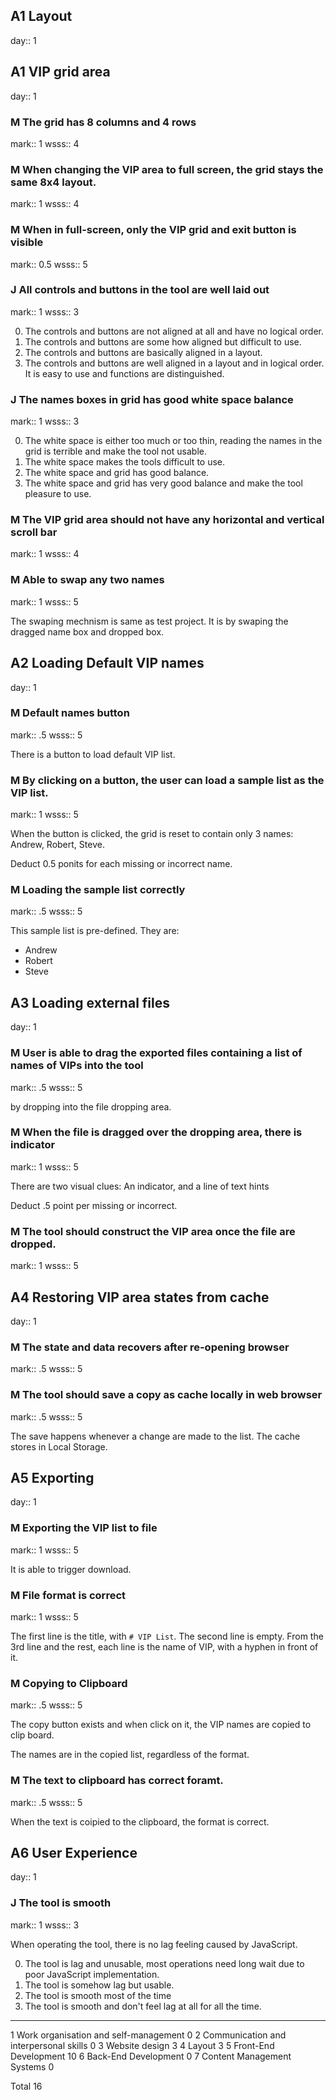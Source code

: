 ## A1 Layout
day:: 1


## A1 VIP grid area
day:: 1

### M The grid has 8 columns and 4 rows
mark:: 1
wsss:: 4

### M When changing the VIP area to full screen, the grid stays the same 8x4 layout.
mark:: 1
wsss:: 4

### M When in full-screen, only the VIP grid and exit button is visible
mark:: 0.5
wsss:: 5

### J All controls and buttons in the tool are well laid out
mark:: 1
wsss:: 3

0. The controls and buttons are not aligned at all and have no logical order.
1. The controls and buttons are some how aligned but difficult to use.
2. The controls and buttons are basically aligned in a layout.
3. The controls and buttons are well aligned in a layout and in logical order. It is easy to use and functions are distinguished.


### J The names boxes in grid has good white space balance
mark:: 1
wsss:: 3

0. The white space is either too much or too thin, reading the names in the grid is terrible and make the tool not usable.
1. The white space makes the tools difficult to use. 
2. The white space and grid has good balance.
3. The white space and grid has very good balance and make the tool pleasure to use.

### M The VIP grid area should not have any horizontal and vertical scroll bar
mark:: 1
wsss:: 4

### M Able to swap any two names 
mark:: 1
wsss:: 5

The swaping mechnism is same as test project. It is by swaping the dragged name box and dropped box.

## A2 Loading Default VIP names
day:: 1

### M Default names button
mark:: .5
wsss:: 5

There is a button to load default VIP list.

### M By clicking on a button, the user can load a sample list as the VIP list.
mark:: 1
wsss:: 5

When the button is clicked, the grid is reset to contain only 3 names: Andrew, Robert, Steve.

Deduct 0.5 ponits for each missing or incorrect name.


### M Loading the sample list correctly
mark:: .5
wsss:: 5

This sample list is pre-defined. They are:

- Andrew
- Robert
- Steve


## A3 Loading external files
day:: 1


### M User is able to drag the exported files containing a list of names of VIPs into the tool
mark:: .5
wsss:: 5

by dropping into the file dropping area.


### M When the file is dragged over the dropping area, there is indicator
mark:: 1
wsss:: 5

There are two visual clues: An indicator, and a line of text hints

Deduct .5 point per missing or incorrect.

### M The tool should construct the VIP area once the file are dropped.
mark:: 1
wsss:: 5



## A4 Restoring VIP area states from cache
day:: 1

### M The state and data recovers after re-opening browser
mark:: .5
wsss:: 5

### M The tool should save a copy as cache locally in web browser
mark:: .5
wsss:: 5

The save happens whenever a change are made to the list. The cache stores in Local Storage.


## A5 Exporting
day:: 1

### M Exporting the VIP list to file
mark:: 1
wsss:: 5

It is able to trigger download.

### M File format is correct
mark:: 1
wsss:: 5

The first line is the title, with `# VIP List`.
The second line is empty.
From the 3rd line and the rest, 
each line is the name of VIP, with a hyphen in front of it. 

### M Copying to Clipboard
mark:: .5
wsss:: 5

The copy button exists and when click on it, 
the VIP names are copied to clip board.

The names are in the copied list, regardless of the format.

### M The text to clipboard has correct foramt.
mark:: .5
wsss:: 5

When the text is coipied to the clipboard, the format is correct.

## A6 User Experience
day:: 1

### J The tool is smooth 
mark:: 1
wsss:: 3

When operating the tool, there is no lag feeling caused by JavaScript.

0. The tool is lag and unusable, most operations need long wait due to poor JavaScript implementation.
1. The tool is somehow lag but usable.
2. The tool is smooth most of the time
3. The tool is smooth and don't feel lag at all for all the time.


----

1 	Work organisation and self-management 	0
2 	Communication and interpersonal skills 	0
3 	Website design 	3
4 	Layout 	3
5 	Front-End Development 	10
6 	Back-End Development 	0
7 	Content Management Systems 	0

Total 16
